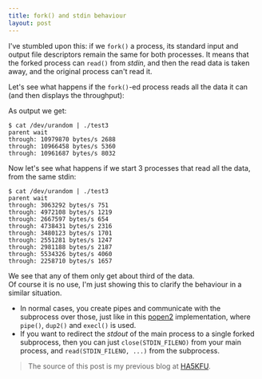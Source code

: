 ```yaml
---
title: fork() and stdin behaviour
layout: post
---
```


I've stumbled upon this: if we `fork()` a process, its standard input and output file descriptors remain the same for both processes. It means that the forked process can `read()` from *stdin*, and then the read data is taken away, and the original process can't read it.

Let's see what happens if the `fork()`-ed process reads all the data it can (and then displays the throughput):

<script src="https://gist.github.com/ha7ilm/52171f12b690e54250dc.js"></script>

As output we get:

	$ cat /dev/urandom | ./test3
	parent wait
	through: 10979870 bytes/s 2688
	through: 10966458 bytes/s 5360
	through: 10961687 bytes/s 8032

Now let's see what happens if we start 3 processes that read all the data, from the same stdin:

<script src="https://gist.github.com/ha7ilm/40e57a7b636a1351800e.js"></script>

	$ cat /dev/urandom | ./test3
	parent wait
	through: 3063292 bytes/s 751
	through: 4972108 bytes/s 1219
	through: 2667597 bytes/s 654
	through: 4738431 bytes/s 2316
	through: 3480123 bytes/s 1701
	through: 2551281 bytes/s 1247
	through: 2981188 bytes/s 2187
	through: 5534326 bytes/s 4060
	through: 2258710 bytes/s 1657

We see that any of them only get about third of the data.<br />
Of course it is no use, I'm just showing this to clarify the behaviour in a similar situation.

* In normal cases, you create pipes and communicate with the subprocess over those, just like in this [popen2](https://media.unpythonic.net/emergent-files/01108826729/popen2.c) implementation, where `pipe()`, `dup2()` and `execl()` is used.
* If you want to redirect the *stdout* of the main process to a single forked subprocess, then you can just `close(STDIN_FILENO)` from your main process, and `read(STDIN_FILENO, ...)` from the subprocess.

> The source of this post is my previous blog at [HA5KFU](http://ha5kfu.sch.bme.hu).
